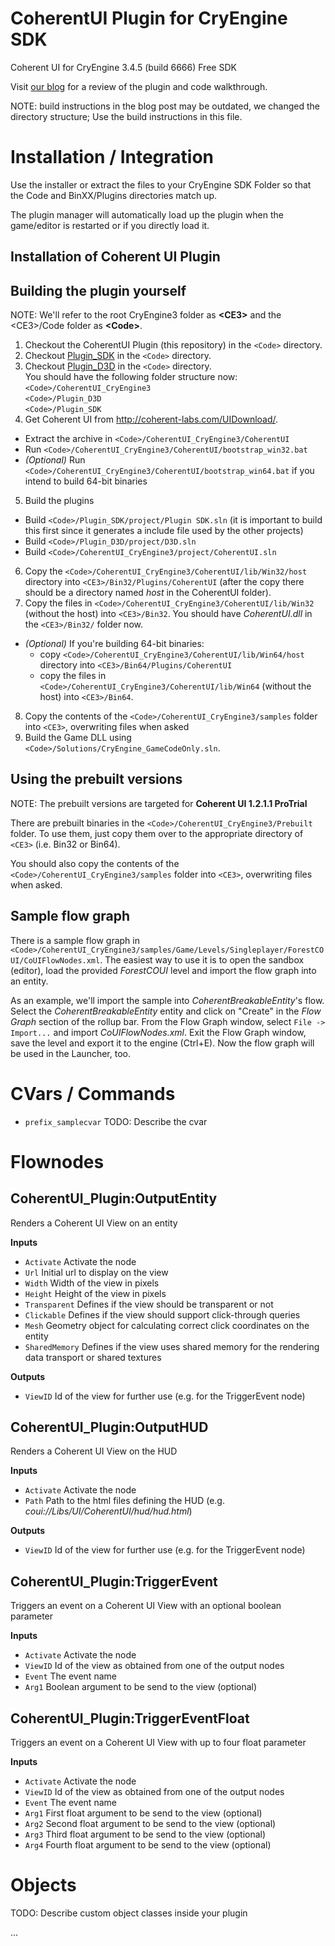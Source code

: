 CoherentUI Plugin for CryEngine SDK
=====================================

Coherent UI for CryEngine 3.4.5 (build 6666) Free SDK

Visit [our blog](http://blog.coherent-labs.com/2013/01/coherent-ui-in-cryengine-3-redux.html) for a review of the plugin and code walkthrough.

NOTE: build instructions in the blog post may be outdated, we changed the directory structure; Use the build instructions in this file.

Installation / Integration
==========================
Use the installer or extract the files to your CryEngine SDK Folder so that the Code and BinXX/Plugins directories match up.

The plugin manager will automatically load up the plugin when the game/editor is restarted or if you directly load it.

Installation of Coherent UI Plugin
--------------------------

Building the plugin yourself
---------

NOTE: We'll refer to the root CryEngine3 folder as **&lt;CE3&gt;** and the &lt;CE3&gt;/Code folder as **&lt;Code&gt;**.

1. Checkout the CoherentUI Plugin (this repository) in the `<Code>` directory.
2. Checkout [Plugin_SDK](https://github.com/hendrikp/Plugin_SDK) in the `<Code>` directory.
3. Checkout [Plugin_D3D](https://github.com/hendrikp/Plugin_D3D) in the `<Code>` directory.  
You should have the following folder structure now:  
`<Code>/CoherentUI_CryEngine3`  
`<Code>/Plugin_D3D`  
`<Code>/Plugin_SDK`
4. Get Coherent UI from http://coherent-labs.com/UIDownload/.
 - Extract the archive in `<Code>/CoherentUI_CryEngine3/CoherentUI`
 - Run `<Code>/CoherentUI_CryEngine3/CoherentUI/bootstrap_win32.bat`
 - *(Optional)* Run `<Code>/CoherentUI_CryEngine3/CoherentUI/bootstrap_win64.bat` if you intend to build 64-bit binaries
5. Build the plugins
 - Build `<Code>/Plugin_SDK/project/Plugin SDK.sln` (it is important to build this first since it generates a include file used by the other projects)
 - Build `<Code>/Plugin_D3D/project/D3D.sln`
 - Build `<Code>/CoherentUI_CryEngine3/project/CoherentUI.sln`
6. Copy the `<Code>/CoherentUI_CryEngine3/CoherentUI/lib/Win32/host` directory into `<CE3>/Bin32/Plugins/CoherentUI` (after the copy there should be a directory named *host* in the CoherentUI folder).
7. Copy the files in `<Code>/CoherentUI_CryEngine3/CoherentUI/lib/Win32` (without the host) into `<CE3>/Bin32`. You should have *CoherentUI.dll* in the `<CE3>/Bin32/` folder now.
 - *(Optional)* If you're building 64-bit binaries:
     - copy `<Code>/CoherentUI_CryEngine3/CoherentUI/lib/Win64/host` directory into `<CE3>/Bin64/Plugins/CoherentUI`
     - copy the files in `<Code>/CoherentUI_CryEngine3/CoherentUI/lib/Win64` (without the host) into `<CE3>/Bin64`. 
8. Copy the contents of the `<Code>/CoherentUI_CryEngine3/samples` folder into `<CE3>`, overwriting files when asked
9. Build the Game DLL using `<Code>/Solutions/CryEngine_GameCodeOnly.sln`.

Using the prebuilt versions
---------
NOTE: The prebuilt versions are targeted for **Coherent UI 1.2.1.1 ProTrial**

There are prebuilt binaries in the `<Code>/CoherentUI_CryEngine3/Prebuilt` folder. To use them, just copy them over to the appropriate directory of `<CE3>` (i.e. Bin32 or Bin64).

You should also copy the contents of the `<Code>/CoherentUI_CryEngine3/samples` folder into `<CE3>`, overwriting files when asked.

Sample flow graph
---------
There is a sample flow graph in `<Code>/CoherentUI_CryEngine3/samples/Game/Levels/Singleplayer/ForestCOUI/CoUIFlowNodes.xml`.
The easiest way to use it is to open the sandbox (editor), load the provided *ForestCOUI* level and import the flow graph into an entity.

As an example, we'll import the sample into *CoherentBreakableEntity*'s flow. Select the *CoherentBreakableEntity* entity and click on "Create" in the *Flow Graph* section of the rollup bar.
From the Flow Graph window, select `File -> Import...` and import *CoUIFlowNodes.xml*. Exit the Flow Graph window, save the level and export it to the engine (Ctrl+E). Now the flow graph will be used in the Launcher, too.

CVars / Commands
================
* ```prefix_samplecvar```
  TODO: Describe the cvar

Flownodes
=========

CoherentUI_Plugin:OutputEntity
------------------------------

  Renders a Coherent UI View on an entity
  
  **Inputs**
  
  - `Activate` Activate the node
  - `Url` Initial url to display on the view
  - `Width` Width of the view in pixels
  - `Height` Height of the view in pixels
  - `Transparent` Defines if the view should be transparent or not
  - `Clickable` Defines if the view should support click-through queries
  - `Mesh` Geometry object for calculating correct click coordinates on the entity
  - `SharedMemory` Defines if the view uses shared memory for the rendering data transport or shared textures

  **Outputs**
  
  - `ViewID` Id of the view for further use (e.g. for the TriggerEvent node)

CoherentUI_Plugin:OutputHUD
---------------------------

  Renders a Coherent UI View on the HUD
  
  **Inputs**
  
  - `Activate` Activate the node
  - `Path` Path to the html files defining the HUD (e.g. *coui://Libs/UI/CoherentUI/hud/hud.html*)

  **Outputs**
  
  - `ViewID` Id of the view for further use (e.g. for the TriggerEvent node)

CoherentUI_Plugin:TriggerEvent
------------------------------

  Triggers an event on a Coherent UI View with an optional boolean parameter
  
  **Inputs**
  
  - `Activate` Activate the node
  - `ViewID` Id of the view as obtained from one of the output nodes
  - `Event` The event name
  - `Arg1` Boolean argument to be send to the view (optional)

CoherentUI_Plugin:TriggerEventFloat
-----------------------------------

  Triggers an event on a Coherent UI View with up to four float parameter
  
  **Inputs**
  
  - `Activate` Activate the node
  - `ViewID` Id of the view as obtained from one of the output nodes
  - `Event` The event name
  - `Arg1` First float argument to be send to the view (optional)
  - `Arg2` Second float argument to be send to the view (optional)
  - `Arg3` Third float argument to be send to the view (optional)
  - `Arg4` Fourth float argument to be send to the view (optional)

Objects
=======
TODO: Describe custom object classes inside your plugin

...